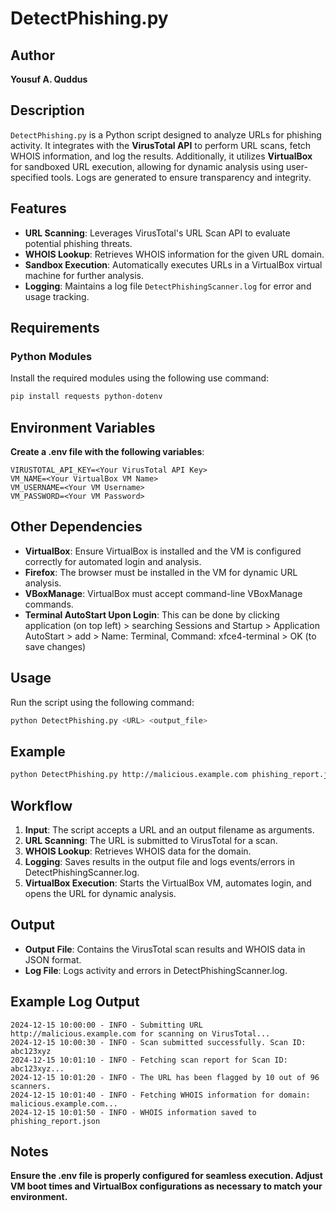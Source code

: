 # DetectPhishing.py

## Author  
**Yousuf A. Quddus**

## Description  
`DetectPhishing.py` is a Python script designed to analyze URLs for phishing activity. It integrates with the **VirusTotal API** to perform URL scans, fetch WHOIS information, and log the results. Additionally, it utilizes **VirtualBox** for sandboxed URL execution, allowing for dynamic analysis using user-specified tools. Logs are generated to ensure transparency and integrity.

## Features  
- **URL Scanning**: Leverages VirusTotal's URL Scan API to evaluate potential phishing threats.  
- **WHOIS Lookup**: Retrieves WHOIS information for the given URL domain.  
- **Sandbox Execution**: Automatically executes URLs in a VirtualBox virtual machine for further analysis.  
- **Logging**: Maintains a log file `DetectPhishingScanner.log` for error and usage tracking.

## Requirements  

### Python Modules  
Install the required modules using the following use command:  
```bash
pip install requests python-dotenv
```

## Environment Variables
**Create a .env file with the following variables**:
```env
VIRUSTOTAL_API_KEY=<Your VirusTotal API Key>
VM_NAME=<Your VirtualBox VM Name>
VM_USERNAME=<Your VM Username>
VM_PASSWORD=<Your VM Password>
```

## Other Dependencies
- **VirtualBox**: Ensure VirtualBox is installed and the VM is configured correctly for automated login and analysis.
- **Firefox**: The browser must be installed in the VM for dynamic URL analysis.
- **VBoxManage**: VirtualBox must accept command-line VBoxManage commands.
- **Terminal AutoStart Upon Login**: This can be done by clicking application (on top left) > searching Sessions and Startup > Application AutoStart > add > Name: Terminal, Command: xfce4-terminal > OK (to save changes)

## Usage
Run the script using the following command:
```bash
python DetectPhishing.py <URL> <output_file>
```

## Example
```bash
python DetectPhishing.py http://malicious.example.com phishing_report.json
```

## Workflow
1. **Input**: The script accepts a URL and an output filename as arguments.
2. **URL Scanning**: The URL is submitted to VirusTotal for a scan.
3. **WHOIS Lookup**: Retrieves WHOIS data for the domain.
4. **Logging**: Saves results in the output file and logs events/errors in DetectPhishingScanner.log.
5. **VirtualBox Execution**: Starts the VirtualBox VM, automates login, and opens the URL for dynamic analysis.

## Output
- **Output File**:
Contains the VirusTotal scan results and WHOIS data in JSON format.
- **Log File**:
Logs activity and errors in DetectPhishingScanner.log.

## Example Log Output
```plaintext
2024-12-15 10:00:00 - INFO - Submitting URL http://malicious.example.com for scanning on VirusTotal...
2024-12-15 10:00:30 - INFO - Scan submitted successfully. Scan ID: abc123xyz
2024-12-15 10:01:10 - INFO - Fetching scan report for Scan ID: abc123xyz...
2024-12-15 10:01:20 - INFO - The URL has been flagged by 10 out of 96 scanners.
2024-12-15 10:01:40 - INFO - Fetching WHOIS information for domain: malicious.example.com...
2024-12-15 10:01:50 - INFO - WHOIS information saved to phishing_report.json
```

## Notes
**Ensure the .env file is properly configured for seamless execution.
Adjust VM boot times and VirtualBox configurations as necessary to match your environment.**


